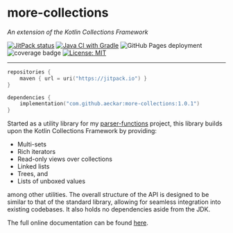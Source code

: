 # more-collections
*An extension of the Kotlin Collections Framework*

[![JitPack status](https://jitpack.io/v/aeckar/more-collections.svg)](https://jitpack.io/#aeckar/more-collections)
[![Java CI with Gradle](https://github.com/aeckar/more-collections/actions/workflows/gradle-ci.yml/badge.svg)](https://github.com/aeckar/more-collections/actions/workflows/gradle-ci.yml)
![GitHub Pages deployment](https://github.com/aeckar/more-collections/actions/workflows/pages/pages-build-deployment/badge.svg?branch=main)
![coverage badge](https://img.shields.io/endpoint?url=https://gist.githubusercontent.com/aeckar/712f17b748ca93094db02082fdd86e86/raw/more-collections-coverage.json)
[![License: MIT](https://img.shields.io/badge/License-MIT-yellow.svg)](https://opensource.org/licenses/MIT)

---

```kotlin
repositories {
    maven { url = uri("https://jitpack.io") }
}

dependencies {
    implementation("com.github.aeckar:more-collections:1.0.1")
}
```

Started as a utility library for my [parser-functions](https://github.com/aeckar/parser-functions) project,
this library builds upon the Kotlin Collections Framework by providing:

- Multi-sets
- Rich iterators
- Read-only views over collections
- Linked lists
- Trees, and
- Lists of unboxed values

among other utilities. The overall structure of the API is designed to be similar to that of the standard library,
allowing for seamless integration into existing codebases. It also holds no dependencies aside from the JDK.

The full online documentation can be found [here](https://aeckar.github.io/more-collections/).
